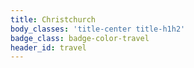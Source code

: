 ```yaml
---
title: Christchurch
body_classes: 'title-center title-h1h2'
badge_class: badge-color-travel
header_id: travel
---
```


